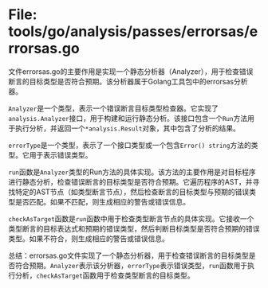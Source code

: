 # File: tools/go/analysis/passes/errorsas/errorsas.go

文件errorsas.go的主要作用是实现一个静态分析器（Analyzer），用于检查错误断言的目标类型是否符合预期。该分析器属于Golang工具包中的errorsas分析器。

`Analyzer`是一个类型，表示一个错误断言目标类型检查器。它实现了`analysis.Analyzer`接口，用于构建和运行静态分析。该接口包含一个`Run`方法用于执行分析，并返回一个`*analysis.Result`对象，其中包含了分析的结果。

`errorType`是一个类型，表示了一个接口类型或一个包含`Error() string`方法的类型。它用于表示错误类型。

`run`函数是`Analyzer`类型的Run方法的具体实现。该方法的主要作用是对目标程序进行静态分析，检查错误断言的目标类型是否符合预期。它遍历程序的AST，并寻找特定的AST节点（如类型断言节点），然后检查断言的目标类型与预期的错误类型是否匹配。如果不匹配，则生成相应的警告或错误信息。

`checkAsTarget`函数是`run`函数中用于检查类型断言节点的具体实现。它接收一个类型断言的目标表达式和预期的错误类型，然后判断目标类型是否符合预期的错误类型。如果不符合，则生成相应的警告或错误信息。

总结：errorsas.go文件实现了一个静态分析器，用于检查错误断言的目标类型是否符合预期。`Analyzer`表示该分析器，`errorType`表示错误类型，`run`函数用于执行分析，`checkAsTarget`函数用于检查类型断言的目标类型。

